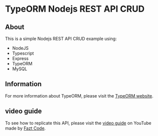 # TypeORM Nodejs REST API CRUD

## About

This is a simple Nodejs REST API CRUD example using:

- NodeJS
- Typescript
- Express
- TypeORM
- MySQL

## Information

For more information about TypeORM, please visit the [TypeORM website](https://typeorm.io/).

## video guide

To see how to replicate this API, please visit the [video guide](https://youtu.be/tGJt93O_DMo) on YouTube made by [Fazt Code](https://www.youtube.com/c/FaztCode).
